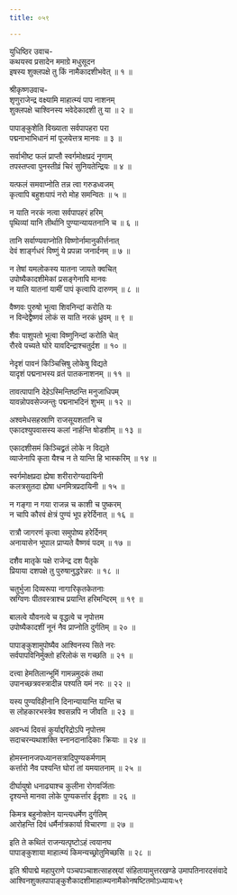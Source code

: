 ```yaml
---
title: ०५९

---
```

युधिष्ठिर उवाच-  
कथयस्व प्रसादेन ममाग्रे मधुसूदन  
इषस्य शुक्लपक्षे तु किं नामैकादशीभवेत् ॥ १ ॥


श्रीकृष्णउवाच-  
शृणुराजेन्द्र वक्ष्यामि माहात्म्यं पाप नाशनम्  
शुक्लपक्षे चाश्विनस्य भवेदेकादशी तु या ॥ २ ॥


पापाङ्कुशेति विख्याता सर्वपापहरा परा  
पद्मनाभाभिधानं मां पूजयेत्तत्र मानवः ॥ ३ ॥


सर्वाभीष्ट फलं प्राप्तौ स्वर्गमोक्षप्रदं नृणाम्  
तपस्तप्त्वा पुनस्तीव्रं चिरं सुनियतेन्द्रियः ॥ ४ ॥


यत्फलं समवाप्नोति तन्न त्वा गरुडध्वजम्  
कृत्वापि बहुशःपापं नरो मोह समन्वितः ॥ ५ ॥


न याति नरकं नत्वा सर्वपापहरं हरिम्  
पृथिव्यां यानि तीर्थानि पुण्यान्यायतनानि च ॥ ६ ॥


तानि सर्वाण्यवाप्नोति विष्णोर्नामानुकीर्त्तनात्  
देवं शार्ङ्गधरं विष्णुं ये प्रपन्ना जनार्दनम् ॥ ७ ॥


न तेषां यमलोकस्य यातना जायते क्वचित्  
उपोष्यैकादशीमेकां प्रसङ्गेनापि मानवः  
न याति यातनां यामीं पापं कृत्वापि दारुणम् ॥ ८ ॥


वैष्णवः पुरुषो भूत्वा शिवनिन्दां करोति यः  
न विन्देद्वैष्णवं लोकं स याति नरकं ध्रुवम् ॥ ९ ॥


शैवः पाशुपतो भूत्वा विष्णुनिन्दां करोति चेत्  
रौरवे पच्यते घोरे यावदिन्द्राश्चतुर्दश ॥ १० ॥


नेदृशं पावनं किञ्चित्त्रिषु लोकेषु विद्यते  
यादृशं पद्मनाभस्य व्रतं पातकनाशनम् ॥ ११ ॥


तावत्पापानि देहेऽस्मिन्तिष्ठन्ति मनुजाधिपम्  
यावन्नोपवसेज्जन्तुः पद्मनाभदिनं शुभम् ॥ १२ ॥


अश्वमेधसहस्राणि राजसूयशतानि च  
एकादश्युपवासस्य कलां नार्हन्ति षोडशीम् ॥ १३ ॥


एकादशीसमं किञ्चिद्व्रतं लोके न विद्यते  
व्याजेनापि कृता यैश्च न ते यान्ति हि भास्करिम् ॥ १४ ॥


स्वर्गमोक्षप्रदा ह्येषा शरीरारोग्यदायिनी  
कलत्रसुतदा ह्येषा धनमित्रप्रदायिनी ॥ १५ ॥


न गङ्गा न गया राजन्न च काशी च पुष्करम्  
न चापि कौरवं क्षेत्रं पुण्यं भूप हरेर्दिनात् ॥ १६ ॥


रात्रौ जागरणं कृत्वा समुपोष्य हरेर्दिनम्  
अनायासेन भूपाल प्राप्यते वैष्णवं पदम् ॥ १७ ॥


दशैव मातृके पक्षे राजेन्द्र दश पैतृके  
प्रियाया दशपक्षे तु पुरुषानुद्धरेन्नरः ॥ १८ ॥


चतुर्भुजा दिव्यरूपा नागारिकृतकेतनाः  
स्रग्विणः पीतवस्त्राश्च प्रयान्ति हरिमन्दिरम् ॥ १९ ॥


बालत्वे यौवनत्वे च वृद्धत्वे च नृपोत्तम  
उपोष्यैकादशीं नूनं नैव प्राप्नोति दुर्गतिम् ॥ २० ॥


पापाङ्कुशामुपोष्यैव आश्विनस्य सिते नरः  
सर्वपापविनिर्मुक्तो हरिलोकं स गच्छति ॥ २१ ॥


दत्त्वा हेमतिलान्भूमिं गामन्नमुदकं तथा  
उपानच्छत्रवस्त्रादीन्न पश्यति यमं नरः ॥ २२ ॥


यस्य पुण्यविहीनानि दिनान्यायान्ति यान्ति च  
स लोहकारभस्त्रेव श्वसन्नपि न जीवति ॥ २३ ॥


अवन्ध्यं दिवसं कुर्याद्दरिद्रोऽपि नृपोत्तम  
सदाचरन्यथाशक्ति स्नानदानादिकाः क्रियाः ॥ २४ ॥


होमस्नानजपध्यानसत्रादिपुण्यकर्मणाम्  
कर्त्तारो नैव पश्यन्ति घोरां तां यमयातनाम् ॥ २५ ॥


दीर्घायुषो धनाढ्याश्च कुलीना रोगवर्जिताः  
दृश्यन्ते मानवा लोके पुण्यकर्त्तार ईदृशाः ॥ २६ ॥


किमत्र बहुनोक्तेन यान्त्यधर्मेण दुर्गतिम्  
आरोहन्ति दिवं धर्मैर्नात्रकार्या विचारणा ॥ २७ ॥


इति ते कथितं राजन्यत्पृष्टोऽहं त्वयानघ  
पापाङ्कुशाया माहात्म्यं किमन्यच्छ्रोतुमिच्छसि ॥ २८ ॥


इति श्रीपाद्मे महापुराणे पञ्चपञ्चाशत्साहस्र्यां संहितायामुत्तरखण्डे उमापतिनारदसंवादे आश्विनशुक्लपापाङ्कुशैकादशीमाहात्म्यनामैकोनषष्टितमोऽध्यायः५९